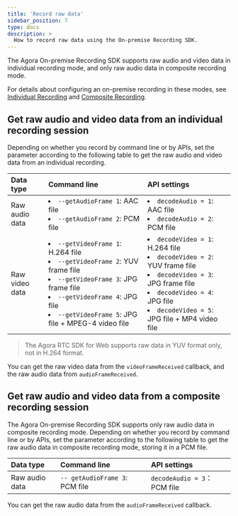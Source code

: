 ```yaml
---
title: 'Record raw data'
sidebar_position: 7
type: docs
description: >
  How to record raw data using the On-premise Recording SDK.
---
```


The Agora On-premise Recording SDK supports raw audio and video data in individual recording mode, and only raw audio data in composite recording mode.

For details about configuring an on-premise recording in these modes, see [Individual Recording](../develop/individual-mode) and [Composite Recording](../develop/composite-mode).

## Get raw audio and video data from an individual recording session

Depending on whether you record by command line or by APIs, set the parameter according to the following table to get the raw audio and video data from an individual recording.

| Data type      | Command line                                                 | API settings                                                 |
| :------------- | :----------------------------------------------------------- | :----------------------------------------------------------- |
| Raw audio data | <li>`--getAudioFrame 1`: AAC file</li><li>`--getAudioFrame 2`: PCM file</li> | <li>`decodeAudio = 1`: AAC file</li><li>`decodeAudio = 2`: PCM file</li> |
| Raw video data | <li>`--getVideoFrame 1`: H.264 file</li><li>`--getVideoFrame 2`: YUV frame file</li><li>`--getVideoFrame 3`: JPG frame file</li><li>`--getVideoFrame 4`: JPG file</li><li>`--getVideoFrame 5`: JPG file + MPEG-4 video file</li> | <li>`decodeVideo = 1`: H.264 file</li><li>`decodeVideo = 2`: YUV frame file</li><li>`decodeVideo = 3`: JPG frame file</li><li>`decodeVideo = 4`: JPG file</li><li>`decodeVideo = 5`: JPG file + MP4 video file</li> |

> The Agora RTC SDK for Web supports raw data in YUV format only, not in H.264 format.

You can get the raw video data from the `videoFrameReceived` callback, and the raw audio data from `audioFrameReceived`.

## Get raw audio and video data from a composite recording session

The Agora On-premise Recording SDK supports only raw audio data in composite recording mode. Depending on whether you record by command line or by APIs, set the parameter according to the following table to get the raw audio data in composite recording mode, storing it in a PCM file.

| Data type      | Command line                   | API settings                |
| :------------- | :----------------------------- | :-------------------------- |
| Raw audio data | `-- getAudioFrame 3`: PCM file | `decodeAudio = 3`：PCM file |

You can get the raw audio data from the `audioFrameReceived` callback.
